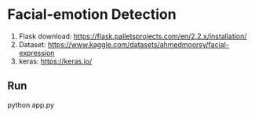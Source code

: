 # Facial-emotion Detection
1. Flask download: https://flask.palletsprojects.com/en/2.2.x/installation/
2. Dataset: https://www.kaggle.com/datasets/ahmedmoorsy/facial-expression
3. keras: https://keras.io/

## Run
python app.py

